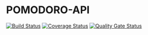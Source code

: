 # POMODORO-API

[![Build Status](https://travis-ci.org/aoharkov/pomodoro-api.svg?branch=develop)](https://travis-ci.org/aoharkov/pomodoro-api)
[![Coverage Status](https://sonarcloud.io/api/project_badges/measure?project=aoharkov_pomodoro-api&metric=coverage)](https://sonarcloud.io/dashboard?id=aoharkov_pomodoro-api)
[![Quality Gate Status](https://sonarcloud.io/api/project_badges/measure?project=aoharkov_pomodoro-api&metric=alert_status)](https://sonarcloud.io/dashboard?id=aoharkov_pomodoro-api)
